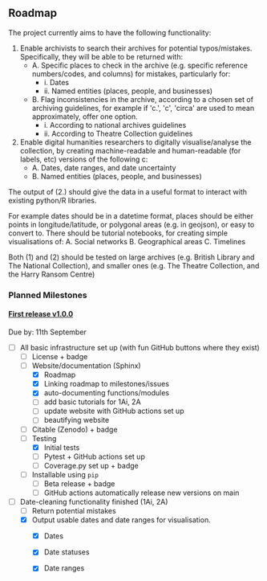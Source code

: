 ## Roadmap

The project currently aims to have the following functionality:

1. Enable archivists to search their archives for potential typos/mistakes. Specifically, they will be able to be returned with:
    - A. Specific places to check in the archive (e.g. specific reference numbers/codes, and columns)
    for mistakes, particularly for:
        + i.  Dates
        + ii. Named entities (places, people, and businesses)
    - B. Flag inconsistencies in the archive, according to a chosen set of archiving guidelines, for
    example if 'c.', 'c', 'circa' are used to mean approximately, offer one option.
        + i. According to national archives guidelines
        + ii. According to Theatre Collection guidelines
2. Enable digital humanities researchers to digitally visualise/analyse the collection, by creating
 machine-readable and human-readable (for labels, etc) versions of the following c:
    - A. Dates, date ranges, and date uncertainty
    - B. Named entities (places, people, and businesses)
 
The output of (2.) should give the data in a useful format to interact with existing python/R libraries. 

For example dates should be in a datetime format, places should be either points in longitude/latitude, or polygonal areas (e.g. in geojson), or easy to convert to. There should be tutorial notebooks, for creating simple visualisations of:
    A. Social networks
    B. Geographical areas
    C. Timelines 
    
Both (1) and (2) should be tested on large archives (e.g. British Library and The National Collection), and smaller ones (e.g. The Theatre Collection, and the Harry Ransom Centre)

### Planned Milestones

#### [First release v1.0.0](https://github.com/NatalieThurlby/tidy-archive-catalogues/milestone/1)
Due by: 11th September

- [ ] All basic infrastructure set up (with fun GitHub buttons where they exist)
    - [ ] License + badge
    - [ ] Website/documentation (Sphinx)
        - [x] Roadmap
        - [x] Linking roadmap to milestones/issues
        - [x] auto-documenting functions/modules
        - [ ] add basic tutorials for 1Ai, 2A
        - [ ] update website with GitHub actions set up
        - [ ] beautifying website
    - [ ] Citable (Zenodo) + badge
    - [ ] Testing 
        - [x] Initial tests
        - [ ] Pytest + GitHub actions set up
        - [ ] Coverage.py set up + badge
    - [ ] Installable using `pip`
        - [ ] Beta release + badge
        - [ ] GitHub actions automatically release new versions on main
- [ ] Date-cleaning functionality finished (1Ai, 2A)
    - [ ] Return potential mistakes
    - [x] Output usable dates and date ranges for visualisation.
        - [x] Dates
        - [x] Date statuses
        - [x] Date ranges

